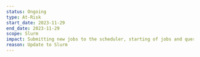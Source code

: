 ```yaml
---
status: Ongoing
type: At-Risk
start_date: 2023-11-29 
end_date: 2023-11-29 
scope: Slurm 
impact: Submitting new jobs to the scheduler, starting of jobs and querying of jobs will be unavailable for duration of the work.<br> Running jobs will continue without interruption.
reason: Update to Slurm
---
```


